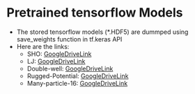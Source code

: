 # Pretrained tensorflow Models
* The stored tensorflow models (*.HDF5) are dummped using save_weights function in tf.keras API
* Here are the links:
   * SHO: [GoogleDriveLink]()
   * LJ: [GoogleDriveLink]()
   * Double-well: [GoogleDriveLink]()
   * Rugged-Potential: [GoogleDriveLink]()
   * Many-particle-16: [GoogleDriveLink]()
